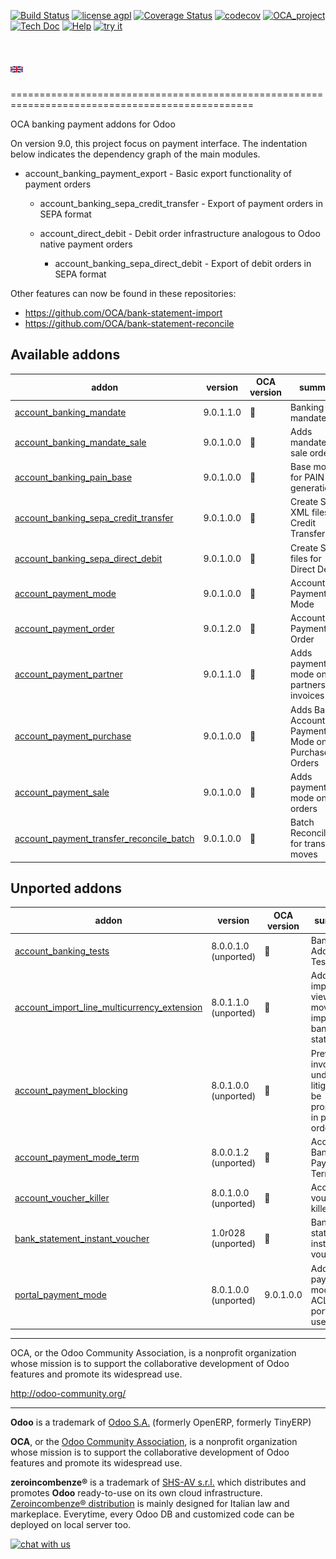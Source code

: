 [![Build Status](https://travis-ci.org/zeroincombenze/bank-payment.svg?branch=9.0)](https://travis-ci.org/zeroincombenze/bank-payment)
[![license agpl](https://img.shields.io/badge/licence-AGPL--3-blue.svg)](http://www.gnu.org/licenses/agpl-3.0.html)
[![Coverage Status](https://coveralls.io/repos/github/zeroincombenze/bank-payment/badge.svg?branch=9.0)](https://coveralls.io/github/zeroincombenze/bank-payment?branch=9.0)
[![codecov](https://codecov.io/gh/zeroincombenze/bank-payment/branch/9.0/graph/badge.svg)](https://codecov.io/gh/zeroincombenze/bank-payment/branch/9.0)
[![OCA_project](http://www.zeroincombenze.it/wp-content/uploads/ci-ct/prd/button-oca-9.svg)](https://github.com/OCA/bank-payment/tree/9.0)
[![Tech Doc](http://www.zeroincombenze.it/wp-content/uploads/ci-ct/prd/button-docs-9.svg)](http://wiki.zeroincombenze.org/en/Odoo/9.0/dev)
[![Help](http://www.zeroincombenze.it/wp-content/uploads/ci-ct/prd/button-help-9.svg)](http://wiki.zeroincombenze.org/en/Odoo/9.0/man/FI)
[![try it](http://www.zeroincombenze.it/wp-content/uploads/ci-ct/prd/button-try-it-9.svg)](http://erp9.zeroincombenze.it)


[![en](https://github.com/zeroincombenze/grymb/blob/master/flags/en_US.png)](https://www.facebook.com/groups/openerp.italia/)
================================================================================================
================================================================================================

OCA banking payment addons for Odoo

On version 9.0, this project focus on payment interface. The indentation below 
indicates the dependency graph of the main modules.

- account_banking_payment_export - Basic export functionality of payment orders

    - account_banking_sepa_credit_transfer - Export of payment orders in SEPA format

    - account_direct_debit - Debit order infrastructure analogous to Odoo native payment orders

        - account_banking_sepa_direct_debit - Export of debit orders in SEPA format
        
Other features can now be found in these repositories:

 * https://github.com/OCA/bank-statement-import
 * https://github.com/OCA/bank-statement-reconcile

[//]: # (addons)


Available addons
----------------
addon | version | OCA version | summary
--- | --- | --- | ---
[account_banking_mandate](account_banking_mandate/) | 9.0.1.1.0 | :repeat: | Banking mandates
[account_banking_mandate_sale](account_banking_mandate_sale/) | 9.0.1.0.0 | :repeat: | Adds mandates on sale orders
[account_banking_pain_base](account_banking_pain_base/) | 9.0.1.0.0 | :repeat: | Base module for PAIN file generation
[account_banking_sepa_credit_transfer](account_banking_sepa_credit_transfer/) | 9.0.1.0.0 | :repeat: | Create SEPA XML files for Credit Transfers
[account_banking_sepa_direct_debit](account_banking_sepa_direct_debit/) | 9.0.1.0.0 | :repeat: | Create SEPA files for Direct Debit
[account_payment_mode](account_payment_mode/) | 9.0.1.0.0 | :repeat: | Account Payment Mode
[account_payment_order](account_payment_order/) | 9.0.1.2.0 | :repeat: | Account Payment Order
[account_payment_partner](account_payment_partner/) | 9.0.1.1.0 | :repeat: | Adds payment mode on partners and invoices
[account_payment_purchase](account_payment_purchase/) | 9.0.1.0.0 | :repeat: | Adds Bank Account and Payment Mode on Purchase Orders
[account_payment_sale](account_payment_sale/) | 9.0.1.0.0 | :repeat: | Adds payment mode on sale orders
[account_payment_transfer_reconcile_batch](account_payment_transfer_reconcile_batch/) | 9.0.1.0.0 | :repeat: | Batch Reconciliation for transfer moves


Unported addons
---------------
addon | version | OCA version | summary
--- | --- | --- | ---
[account_banking_tests](account_banking_tests/) | 8.0.0.1.0 (unported) | :repeat: | Banking Addons - Tests
[account_import_line_multicurrency_extension](account_import_line_multicurrency_extension/) | 8.0.1.1.0 (unported) | :repeat: | Add an improved view for move line import in bank statement
[account_payment_blocking](account_payment_blocking/) | 8.0.1.0.0 (unported) | :repeat: | Prevent invoices under litigation to be proposed in payment orders.
[account_payment_mode_term](account_payment_mode_term/) | 8.0.0.1.2 (unported) | :repeat: | Account Banking - Payments Term Filter
[account_voucher_killer](account_voucher_killer/) | 8.0.1.0.0 (unported) | :repeat: | Accounting voucher killer
[bank_statement_instant_voucher](bank_statement_instant_voucher/) | 1.0r028 (unported) | :repeat: | Bank statement instant voucher
[portal_payment_mode](portal_payment_mode/) | 8.0.1.0.0 (unported) | 9.0.1.0.0 | Adds payment mode ACL's for portal users

[//]: # (end addons)

----

OCA, or the Odoo Community Association, is a nonprofit organization whose 
mission is to support the collaborative development of Odoo features and 
promote its widespread use.

http://odoo-community.org/

[//]: # (copyright)

----

**Odoo** is a trademark of [Odoo S.A.](https://www.odoo.com/) (formerly OpenERP, formerly TinyERP)

**OCA**, or the [Odoo Community Association](http://odoo-community.org/), is a nonprofit organization whose
mission is to support the collaborative development of Odoo features and
promote its widespread use.

**zeroincombenze®** is a trademark of [SHS-AV s.r.l.](http://www.shs-av.com/)
which distributes and promotes **Odoo** ready-to-use on its own cloud infrastructure.
[Zeroincombenze® distribution](http://wiki.zeroincombenze.org/en/Odoo)
is mainly designed for Italian law and markeplace.
Everytime, every Odoo DB and customized code can be deployed on local server too.

[//]: # (end copyright)

[![chat with us](https://www.shs-av.com/wp-content/chat_with_us.gif)](https://tawk.to/85d4f6e06e68dd4e358797643fe5ee67540e408b)
